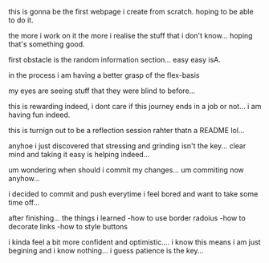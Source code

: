 this is gonna be the first webpage i create from scratch. 
hoping to be able to do it.


the more i work on it the more i realise the stuff that i don't know... hoping that's something good.


first obstacle is the random information section... easy easy isA.

in the process i am having a better grasp of the flex-basis


my eyes are seeing stuff that they were blind to before...

this is rewarding indeed, i dont care if this journey ends in a job or not... i am having fun indeed.

this is turnign out to be a reflection session rahter thatn a README lol...

anyhoe i just discovered that stressing and grinding isn't the key... clear mind and taking it easy is helping indeed...


um wondering when should i commit my changes... um commiting now anyhow...

i decided to commit and push everytime i feel bored and want to take some time off...


after finishing... the things i learned 
-how to use border radoius
-how to decorate links
-how to style buttons


i kinda feel a bit more confident and optimistic.... i know this means i am just begining and i know nothing... i guess patience is the key...